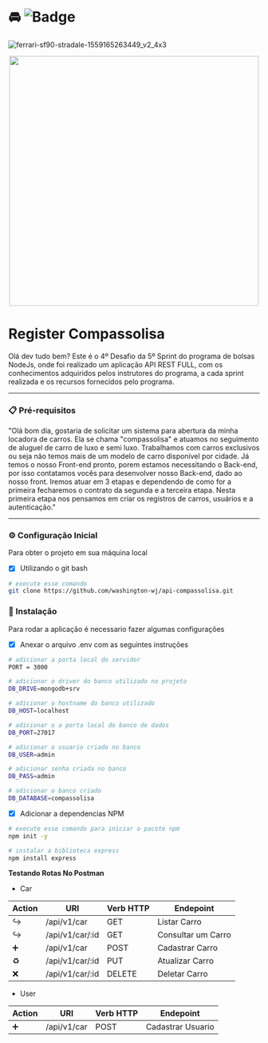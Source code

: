 # :oncoming_automobile: ![Badge](https://img.shields.io/static/v1?label=status&message=em%20desenvolvimento&color=yellow&style=flat&logo=GITHUB)
![ferrari-sf90-stradale-1559165263449_v2_4x3](https://user-images.githubusercontent.com/75760299/152702059-d0ff0326-3cf1-4e7f-885f-ace03af483b4.jpg)
<div align="center">
<img src="https://user-images.githubusercontent.com/75760299/152702059-d0ff0326-3cf1-4e7f-885f-ace03af483b4.jpg" width="500px"/>
</div> 

# Register Compassolisa 
Olá dev tudo bem? Este é o 4º Desafio da 5º Sprint do programa de bolsas NodeJs, onde foi realizado um aplicação API REST FULL, com os conhecimentos adquiridos pelos instrutores do programa, a cada sprint realizada e os recursos fornecidos pelo programa.  

---

### 📋 Pré-requisitos
"Olá bom dia, gostaria de solicitar um sistema para abertura da minha locadora de carros. Ela se chama "compassolisa" e
atuamos no seguimento de aluguel de carro de luxo e semi luxo. Trabalhamos com carros exclusivos ou seja não temos mais de
um modelo de carro disponível por cidade. Já temos o nosso Front-end pronto, porem estamos
necessitando o Back-end, por isso contatamos vocês para desenvolver nosso Back-end, dado ao nosso front.
Iremos atuar em 3 etapas e dependendo de como for a primeira fecharemos o contrato da segunda e a terceira etapa.
Nesta primeira etapa nos pensamos em criar os registros de carros, usuários e a autenticação."

---

### ⚙️ Configuração Inicial
Para obter o projeto em sua máquina local
- [x] Utilizando o git bash
```bash
# execute esse comando
git clone https://github.com/washington-wj/api-compassolisa.git
```


### 🔧 Instalação
Para rodar a aplicação é necessario fazer algumas configurações
- [x] Anexar o arquivo .env com as seguintes instruções

```bash
# adicionar a porta local do servidor
PORT = 3000

# adicionar o driver do banco utilizado no projeto
DB_DRIVE=mongodb+srv

# adicionar o hostname do banco utilizado
DB_HOST=localhost

# adicionar o a porta local do banco de dados
DB_PORT=27017

# adicionar o usuario criado no banco
DB_USER=admin

# adicionar senha criada no banco
DB_PASS=admin

# adicionar o banco criado
DB_DATABASE=compassolisa
```

- [X] Adicionar a dependencias NPM

```bash
# execute esse comando para iniciar o pacote npm
npm init -y

# instalar a biblioteca express
npm install express
```

**Testando Rotas No Postman**

- Car

| Action           | URI             | Verb HTTP  | Endepoint         |
| -----------------| --------------  | ---------- | ----------------- |
|:arrow_right_hook:|/api/v1/car      |    GET     | Listar Carro      |
|:arrow_right_hook:|/api/v1/car/:id  |    GET     | Consultar um Carro|
|:heavy_plus_sign: |/api/v1/car      |    POST    | Cadastrar Carro   |
| :recycle:        |/api/v1/car/:id  |    PUT     | Atualizar Carro   |
|   :x:            |/api/v1/car/:id  |    DELETE  | Deletar Carro     |

- User

| Action          | URI             | Verb HTTP  | Endepoint        |
| --------------- | --------------- | ---------- | ---------------  |
|:heavy_plus_sign:|/api/v1/car      |    POST    | Cadastrar Usuario|

